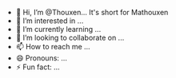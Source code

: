 - 👋 Hi, I’m @Thouxen... It's short for Mathouxen
- 👀 I’m interested in ...
- 🌱 I’m currently learning ...
- 💞️ I’m looking to collaborate on ...
- 📫 How to reach me ...
- 😄 Pronouns: ...
- ⚡ Fun fact: ...

<!---
Thouxen/Thouxen is a ✨ special ✨ repository because its `README.md` (this file) appears on your GitHub profile.
You can click the Preview link to take a look at your changes.
--->
